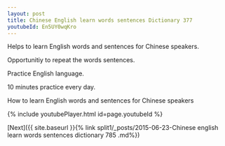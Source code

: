 ```yaml
---
layout: post
title: Chinese English learn words sentences Dictionary 377 
youtubeId: En5UY0wqKro
---
```

 
 
Helps to learn English words and sentences for Chinese speakers.

Opportunitiy to repeat the words sentences. 

Practice English language. 
 
10 minutes practice every day. 
 
How to learn English words and sentences for Chinese speakers 
 
{% include youtubePlayer.html id=page.youtubeId %}
 
 
[Next]({{ site.baseurl }}{% link  split1/_posts/2015-06-23-Chinese english learn words sentences dictionary 785 .md%})
 
